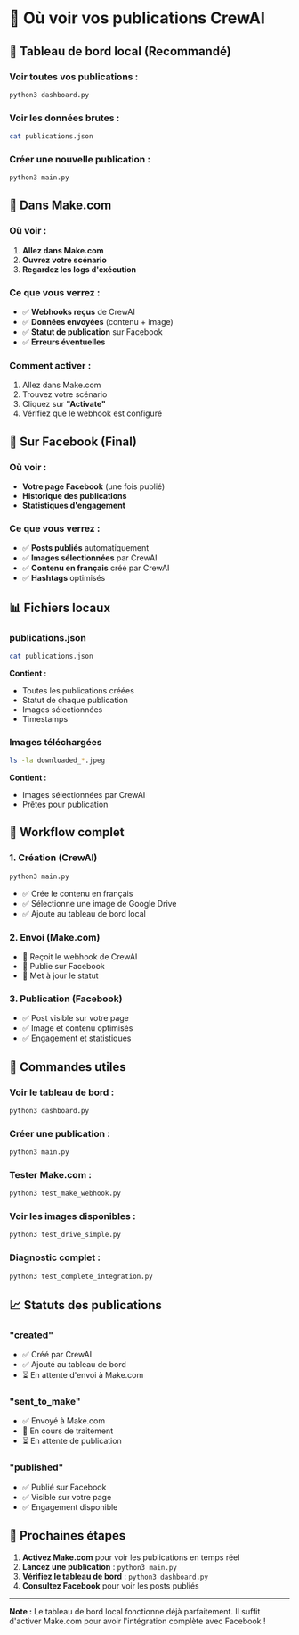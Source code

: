 # 📍 Où voir vos publications CrewAI

## 🎯 Tableau de bord local (Recommandé)

### **Voir toutes vos publications :**
```bash
python3 dashboard.py
```

### **Voir les données brutes :**
```bash
cat publications.json
```

### **Créer une nouvelle publication :**
```bash
python3 main.py
```

## 🔗 Dans Make.com

### **Où voir :**
1. **Allez dans Make.com**
2. **Ouvrez votre scénario**
3. **Regardez les logs d'exécution**

### **Ce que vous verrez :**
- ✅ **Webhooks reçus** de CrewAI
- ✅ **Données envoyées** (contenu + image)
- ✅ **Statut de publication** sur Facebook
- ✅ **Erreurs éventuelles**

### **Comment activer :**
1. Allez dans Make.com
2. Trouvez votre scénario
3. Cliquez sur **"Activate"**
4. Vérifiez que le webhook est configuré

## 📘 Sur Facebook (Final)

### **Où voir :**
- **Votre page Facebook** (une fois publié)
- **Historique des publications**
- **Statistiques d'engagement**

### **Ce que vous verrez :**
- ✅ **Posts publiés** automatiquement
- ✅ **Images sélectionnées** par CrewAI
- ✅ **Contenu en français** créé par CrewAI
- ✅ **Hashtags** optimisés

## 📊 Fichiers locaux

### **publications.json**
```bash
cat publications.json
```
**Contient :**
- Toutes les publications créées
- Statut de chaque publication
- Images sélectionnées
- Timestamps

### **Images téléchargées**
```bash
ls -la downloaded_*.jpeg
```
**Contient :**
- Images sélectionnées par CrewAI
- Prêtes pour publication

## 🎯 Workflow complet

### **1. Création (CrewAI)**
```bash
python3 main.py
```
- ✅ Crée le contenu en français
- ✅ Sélectionne une image de Google Drive
- ✅ Ajoute au tableau de bord local

### **2. Envoi (Make.com)**
- 🔄 Reçoit le webhook de CrewAI
- 🔄 Publie sur Facebook
- 🔄 Met à jour le statut

### **3. Publication (Facebook)**
- ✅ Post visible sur votre page
- ✅ Image et contenu optimisés
- ✅ Engagement et statistiques

## 🔧 Commandes utiles

### **Voir le tableau de bord :**
```bash
python3 dashboard.py
```

### **Créer une publication :**
```bash
python3 main.py
```

### **Tester Make.com :**
```bash
python3 test_make_webhook.py
```

### **Voir les images disponibles :**
```bash
python3 test_drive_simple.py
```

### **Diagnostic complet :**
```bash
python3 test_complete_integration.py
```

## 📈 Statuts des publications

### **"created"**
- ✅ Créé par CrewAI
- ✅ Ajouté au tableau de bord
- ⏳ En attente d'envoi à Make.com

### **"sent_to_make"**
- ✅ Envoyé à Make.com
- 🔄 En cours de traitement
- ⏳ En attente de publication

### **"published"**
- ✅ Publié sur Facebook
- ✅ Visible sur votre page
- ✅ Engagement disponible

## 🚀 Prochaines étapes

1. **Activez Make.com** pour voir les publications en temps réel
2. **Lancez une publication** : `python3 main.py`
3. **Vérifiez le tableau de bord** : `python3 dashboard.py`
4. **Consultez Facebook** pour voir les posts publiés

---

**Note :** Le tableau de bord local fonctionne déjà parfaitement. Il suffit d'activer Make.com pour avoir l'intégration complète avec Facebook ! 